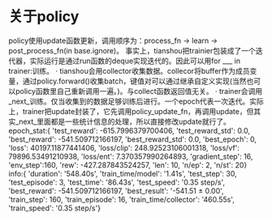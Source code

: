 # 关于policy
policy使用update函数更新，调用顺序为：process_fn -> learn -> post_process_fn(in base.ignore)。
事实上，tianshou把trainier包装成了一个迭代器，实际运行是通过run函数的deque实现迭代的。因此可以用for ___ in trainer:训练。
· tianshou会用collector收集数据。collecor将buffer作为成员变量，通过policy.forward()收集batch，键值对可以通过继承自定义实现(当然也可以policy函数里自己重新调用一遍。)。与collect函数返回值无关。
· trainer会调用_next_训练。仅当收集到的数据足够训练后进行。一个epoch代表一次迭代。实际上，trainer把update封装了，它先调用policy_update_fn，再调用update，但其实_next_里面都是一些统计信息的处理，所以直接修改update就行了。
epoch_stat:{
    'test_reward': -615.7996379700406, 
    'test_reward_std': 0.0, 
    'best_reward': -541.509712166197, 
    'best_reward_std': 0.0, 
    'best_epoch': 0, 
    'loss': 40197.11877441406, 'loss/clip': 248.92523106001318, 'loss/vf': 79896.53491210938, 'loss/ent': 7.370357990264893, 
    'gradient_step': 16, 'env_step':160, 
    'rew': -427.287843524257, 
    'len': 10, 'n/ep': 2, 'n/st': 20}                                                                                                                                                                                                                               
info:{
    'duration': '548.40s', 'train_time/model': '1.41s', 
    'test_step': 30, 'test_episode': 3, 'test_time': '86.43s', 'test_speed': '0.35 step/s', 
    'best_reward': -541.509712166197, 'best_result': '-541.51 ± 0.00', 
    'train_step': 160, 'train_episode': 16, 'train_time/collector': '460.55s', 'train_speed': '0.35 step/s'}